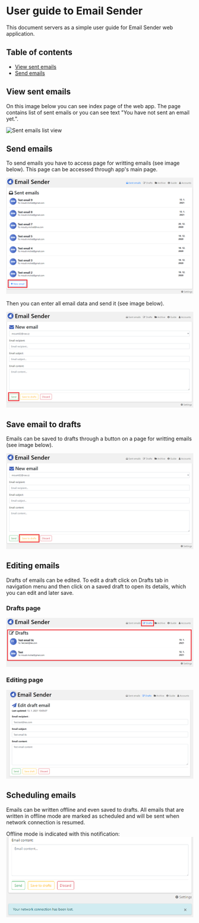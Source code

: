 # User guide to Email Sender
This document servers as a simple user guide for Email Sender web application.
## Table of contents
- [View sent emails](#view-sent-emails "View sent emails")
- [Send emails](#send-emails "Send emails")

## View sent emails
On this image below you can see index page of the web app. The page contains list of sent emails or you can see text "You have not sent an email yet.".

![Sent emails list view](https://michalmoudry.github.io/4IZ268-semestralni-prace-2/assets/guide-assets/sent-email-view.PNG "Sent emails list view")

## Send emails
To send emails you have to access page for writting emails (see image below). This page can be accessed through app's main page.

![Access page for writting emails](https://raw.githubusercontent.com/MichalMoudry/4IZ268-semestralni-prace-2/main/assets/guide-assets/main-page.png "Access page for writting emails")

Then you can enter all email data and send it (see image below).

![Page for writting emails](https://raw.githubusercontent.com/MichalMoudry/4IZ268-semestralni-prace-2/main/assets/guide-assets/newmail.png "Page for writting emails")

## Save email to drafts
Emails can be saved to drafts through a button on a page for writting emails (see image below).

![Save email to drafts](https://raw.githubusercontent.com/MichalMoudry/4IZ268-semestralni-prace-2/main/assets/guide-assets/newmail_drafts.png "Save email to drafts")

## Editing emails
Drafts of emails can be edited. To edit a draft click on Drafts tab in navigation menu and then click on a saved draft to open its details, which you can edit and later save.

### Drafts page
![Drafts page](https://raw.githubusercontent.com/MichalMoudry/4IZ268-semestralni-prace-2/main/assets/guide-assets/drafts.png "Drafts page")

### Editing page
![Editing page](https://raw.githubusercontent.com/MichalMoudry/4IZ268-semestralni-prace-2/main/assets/guide-assets/email-editing.png "Editing page")

## Scheduling emails
Emails can be written offline and even saved to drafts. All emails that are written in offline mode are marked as scheduled and will be sent when network connection is resumed.

Offline mode is indicated with this notification:
![Offline notification](https://raw.githubusercontent.com/MichalMoudry/4IZ268-semestralni-prace-2/main/assets/guide-assets/offline-notif.png "Offline notification")
